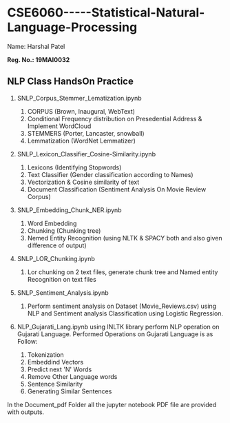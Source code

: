 # CSE6060-----Statistical-Natural-Language-Processing

Name: Harshal Patel

**Reg. No.: 19MAI0032**

## NLP Class HandsOn Practice


1. SNLP_Corpus_Stemmer_Lematization.ipynb
    1. CORPUS (Brown, Inaugural, WebText)
    2. Conditional Frequency distribution on Presedential Address & Implement WordCloud
    3. STEMMERS (Porter, Lancaster, snowball)
    4. Lemmatization (WordNet Lemmatizer)

  
2. SNLP_Lexicon_Classifier_Cosine-Similarity.ipynb
    1. Lexicons (Identifying Stopwords)
    2. Text Classifier (Gender classification according to Names)
    3. Vectorization & Cosine similarity of text
    4. Document Classification (Sentiment Analysis On Movie Review Corpus)

   
3. SNLP_Embedding_Chunk_NER.ipynb
    1. Word Embedding
    2. Chunking (Chunking tree)
    3. Nemed Entity Recognition (using NLTK & SPACY both and also given difference of output)

  
4. SNLP_LOR_Chunking.ipynb
    1. Lor chunking on 2 text files, generate chunk tree and Named entity Recognition on text files 


5. SNLP_Sentiment_Analysis.ipynb
    1. Perform sentiment analysis on Dataset (Movie_Reviews.csv) using NLP and Sentiment analysis Classification using Logistic Regression.


6. NLP_Gujarati_Lang.ipynb
    using INLTK library perform NLP operation on Gujarati Language.
    Performed Operations on Gujarati Language is as Follow:
    1. Tokenization
    2. Embeddind Vectors
    3. Predict next 'N' Words
    4. Remove Other Language words
    5. Sentence Similarity
    6. Generating Similar Sentences


In the Document_pdf Folder all the jupyter notebook PDF file are provided with outputs.
